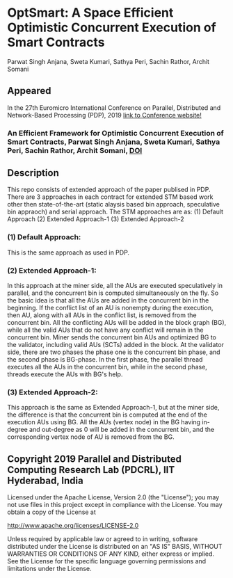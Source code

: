 # OptSmart: A Space Efficient Optimistic Concurrent Execution of Smart Contracts
Parwat Singh Anjana, Sweta Kumari, Sathya Peri, Sachin Rathor, Archit Somani

## Appeared 
In the 27th Euromicro International Conference on Parallel, Distributed and Network-Based Processing (PDP), 2019 [link to Conference website!](https://www.pdp2019.eu/index.html)
### An Efficient Framework for Optimistic Concurrent Execution of Smart Contracts, Parwat Singh Anjana, Sweta Kumari, Sathya Peri, Sachin Rathor, Archit Somani, [DOI](https://ieeexplore.ieee.org/document/8671637)

## Description
This repo consists of extended approach of the paper publised in PDP. There are 3 approaches in each contract for extended STM based work other then state-of-the-art (static alaysis based bin approach, speculative bin appraoch) and serial approach. The STM approaches are as:
(1) Default Approach
(2) Extended Approach-1 
(3) Extended Approach-2
### (1) Default Approach: 
This is the same approach as used in PDP.
### (2) Extended Approach-1: 
In this approach at the miner side, all the AUs are executed speculatively in parallel, and the concurrent bin is computed simultaneously on the fly. So the basic idea is that all the AUs are added in the concurrent bin in the beginning. If the conflict list of an AU is nonempty during the execution, then AU, along with all AUs in the conflict list, is removed from the concurrent bin. All the conflicting AUs will be added in the block graph (BG), while all the valid AUs that do not have any conflict will remain in the concurrent bin. Miner sends the concurrent bin AUs and optimized BG to the validator, including valid AUs (SCTs) added in the block.
At the validator side, there are two phases the phase one is the concurrent bin phase, and the second phase is BG-phase. In the first phase, the parallel thread executes all the AUs in the concurrent bin, while in the second phase, threads execute the AUs with BG's help.
### (3) Extended Approach-2: 
This approach is the same as Extended Approach-1, but at the miner side, the difference is that the concurrent bin is computed at the end of the execution AUs using BG. All the AUs (vertex node) in the BG having in-degree and out-degree as 0 will be added in the concurrent bin, and the corresponding vertex node of AU is removed from the BG.

## Copyright 2019 Parallel and Distributed Computing Research Lab (PDCRL), IIT Hyderabad, India
  Licensed under the Apache License, Version 2.0 (the "License"); you may not use files in this project except in
  compliance with the License. You may obtain a copy of the License at

   http://www.apache.org/licenses/LICENSE-2.0

  Unless required by applicable law or agreed to in writing, software distributed under the License is distributed on an 
  "AS IS" BASIS, WITHOUT WARRANTIES OR CONDITIONS OF ANY KIND, either express or implied. See the License for the specific 
  language governing permissions and limitations under the License.
